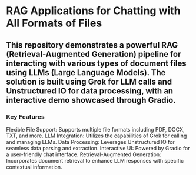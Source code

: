 # RAG Applications for Chatting with All Formats of Files
## This repository demonstrates a powerful RAG (Retrieval-Augmented Generation) pipeline for interacting with various types of document files using LLMs (Large Language Models). The solution is built using Grok for LLM calls and Unstructured IO for data processing, with an interactive demo showcased through Gradio.

### Key Features
Flexible File Support: Supports multiple file formats including PDF, DOCX, TXT, and more.
LLM Integration: Utilizes the capabilities of Grok for calling and managing LLMs.
Data Processing: Leverages Unstructured IO for seamless data parsing and extraction.
Interactive UI: Powered by Gradio for a user-friendly chat interface.
Retrieval-Augmented Generation: Incorporates document retrieval to enhance LLM responses with specific contextual information.